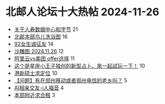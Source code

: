 # 北邮人论坛十大热帖 2024-11-26

- [关于人寿数据中心和字节](https://bbs.byr.cn/article/WorkLife/1222119) 21
- [北邮本部鸟儿洗浴图](https://bbs.byr.cn/article/Picture/3370492) 16
- [92女生诚征友](https://bbs.byr.cn/article/Friends/2057545) 14
- [沙雕图 2024.11.26](https://bbs.byr.cn/article/Joke/733164) 12
- [阿里云vs美团 offer选择](https://bbs.byr.cn/article/Job/2220521) 11
- [这个是星座小王子独创的新型占卜、來一起試玩一下！](https://bbs.byr.cn/article/Constellations/465260) 10
- [港新硕士求定位](https://bbs.byr.cn/article/GoAbroad/399419) 10
- [【问题】有在郑州移动或者郑州电信的老乡吗？](https://bbs.byr.cn/article/Henan/391445) 5
- [AI相亲交友-i人福音](https://bbs.byr.cn/article/Feeling/3210477) 4
- [本部附近求合租](https://bbs.byr.cn/article/Talking/6430269) 3


